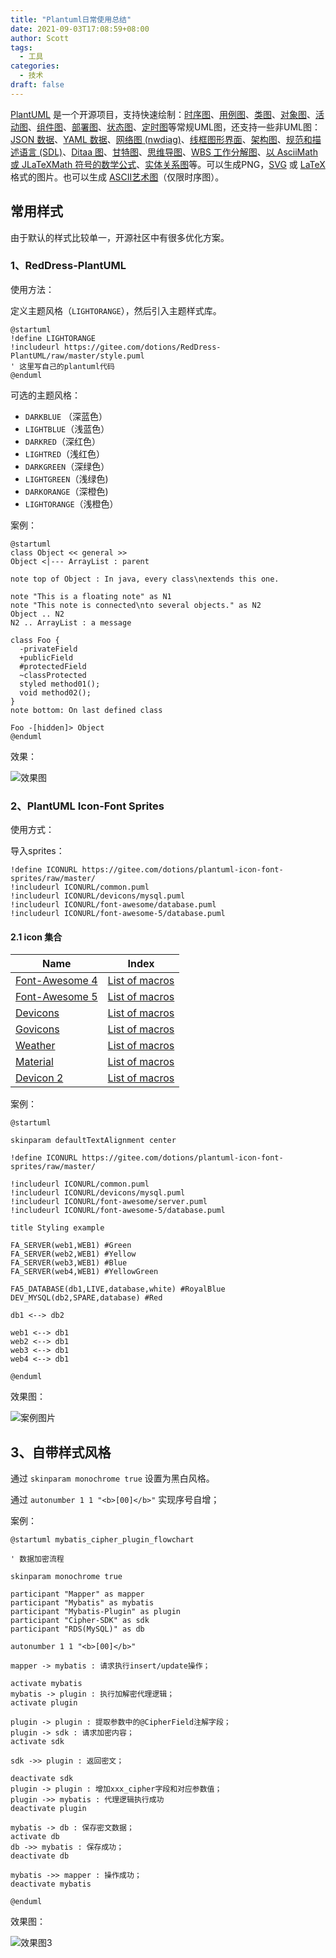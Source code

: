 ```yaml
---
title: "Plantuml日常使用总结"
date: 2021-09-03T17:08:59+08:00
author: Scott
tags:
  - 工具
categories:
  - 技术
draft: false
---
```


[PlantUML](https://plantuml.com/zh/) 是一个开源项目，支持快速绘制：[时序图](https://plantuml.com/zh/sequence-diagram)、[用例图](https://plantuml.com/zh/use-case-diagram)、[类图](https://plantuml.com/zh/class-diagram)、[对象图](https://plantuml.com/zh/object-diagram)、[活动图](https://plantuml.com/zh/activity-diagram-beta)、[组件图](https://plantuml.com/zh/component-diagram)、[部署图](https://plantuml.com/zh/deployment-diagram)、[状态图](https://plantuml.com/zh/state-diagram)、[定时图](https://plantuml.com/zh/timing-diagram)等常规UML图，还支持一些非UML图：[JSON 数据](https://plantuml.com/zh/json)、[YAML 数据](https://plantuml.com/zh/yaml)、[网络图 (nwdiag)](https://plantuml.com/zh/nwdiag)、[线框图形界面](https://plantuml.com/zh/salt)、[架构图](https://plantuml.com/zh/archimate-diagram)、[规范和描述语言 (SDL)](https://plantuml.com/zh/activity-diagram-beta#sdl)、[Ditaa 图](https://plantuml.com/zh/ditaa)、[甘特图](https://plantuml.com/zh/gantt-diagram)、[思维导图](https://plantuml.com/zh/mindmap-diagram)、[WBS 工作分解图](https://plantuml.com/zh/wbs-diagram)、[以 AsciiMath 或 JLaTeXMath 符号的数学公式](https://plantuml.com/zh/ascii-math)、[实体关系图](https://plantuml.com/zh/ie-diagram)等。可以生成PNG，[SVG](https://plantuml.com/zh/svg) 或 [LaTeX](https://plantuml.com/zh/latex) 格式的图片。也可以生成 [ASCII艺术图](https://plantuml.com/zh/ascii-art)（仅限时序图）。



<!--more-->

## 常用样式

由于默认的样式比较单一，开源社区中有很多优化方案。

### 1、RedDress-PlantUML

使用方法：

定义主题风格（`LIGHTORANGE`），然后引入主题样式库。

```plantuml
@startuml
!define LIGHTORANGE
!includeurl https://gitee.com/dotions/RedDress-PlantUML/raw/master/style.puml
' 这里写自己的plantuml代码
@enduml
```

可选的主题风格：

- `DARKBLUE` （深蓝色）
- `LIGHTBLUE`（浅蓝色）
- `DARKRED`（深红色）
- `LIGHTRED`（浅红色）
- `DARKGREEN`（深绿色）
- `LIGHTGREEN`（浅绿色)
- `DARKORANGE`（深橙色)
- `LIGHTORANGE`（浅橙色）

案例：

```plantuml
@startuml
class Object << general >>
Object <|--- ArrayList : parent

note top of Object : In java, every class\nextends this one.

note "This is a floating note" as N1
note "This note is connected\nto several objects." as N2
Object .. N2
N2 .. ArrayList : a message

class Foo {
  -privateField
  +publicField
  #protectedField
  ~classProtected
  styled method01();
  void method02();
}
note bottom: On last defined class

Foo -[hidden]> Object
@enduml
```

效果：

![效果图](http://plantuml.zhizhiting.com/png/JP1FImCn4CNl-HIFUb5q5xl7MWfU2eAq7hnP3-bcsgPiPvPaN2p--UmcswuK0idyaZVlJUh6neZbUa-rOZh5bfY2RJ2RcG5-5qM1nn3iyTb7nGIj3SHg38iIL5h8PkWmmHDZRpjx1-ee757d_YkcJoLs4Rhp4S9KdjMZrmpIijWqOjNp5lbY11kn65y-wezfhuKvMP5RiGfYjabvfVUFvKbO3U7BCXUBAXykHx0uK8nsIyRq2J4NmPS1YZRupYhDFJKkrRVjnxhnzL1UjI75oEu3-UtrBmDE9Egn8PSCT2VkVdnzyv1W9_uVLHdzd6PRYweS9bWoKX-5eutdfEwx6fDZ5Myxxnpn--pyoty0)

### 2、PlantUML Icon-Font Sprites

使用方式：

导入sprites：

```
!define ICONURL https://gitee.com/dotions/plantuml-icon-font-sprites/raw/master/
!includeurl ICONURL/common.puml
!includeurl ICONURL/devicons/mysql.puml
!includeurl ICONURL/font-awesome/database.puml
!includeurl ICONURL/font-awesome-5/database.puml
```

#### 2.1 icon 集合

| Name                                                       | Index                                                        |
| ---------------------------------------------------------- | ------------------------------------------------------------ |
| [Font-Awesome 4](https://fontawesome.com/v4.7.0/)          | [List of macros](https://gitee.com/dotions/plantuml-icon-font-sprites/blob/master/font-awesome/index.md) |
| [Font-Awesome 5](http://fontawesome.io/)                   | [List of macros](https://gitee.com/dotions/plantuml-icon-font-sprites/blob/master/font-awesome-5/index.md) |
| [Devicons](http://vorillaz.github.io/devicons)             | [List of macros](https://gitee.com/dotions/plantuml-icon-font-sprites/blob/master/devicons/index.md) |
| [Govicons](http://govicons.io/)                            | [List of macros](https://gitee.com/dotions/plantuml-icon-font-sprites/blob/master/govicons/index.md) |
| [Weather](https://erikflowers.github.io/weather-icons/)    | [List of macros](https://gitee.com/dotions/plantuml-icon-font-sprites/blob/master/weather/index.md) |
| [Material](http://google.github.io/material-design-icons/) | [List of macros](https://gitee.com/dotions/plantuml-icon-font-sprites/blob/master/material/index.md) |
| [Devicon 2](https://github.com/devicons/devicon.git)       | [List of macros](https://gitee.com/dotions/plantuml-icon-font-sprites/blob/master/devicons2/index.md) |

案例：

```plantuml
@startuml

skinparam defaultTextAlignment center

!define ICONURL https://gitee.com/dotions/plantuml-icon-font-sprites/raw/master/

!includeurl ICONURL/common.puml
!includeurl ICONURL/devicons/mysql.puml
!includeurl ICONURL/font-awesome/server.puml
!includeurl ICONURL/font-awesome-5/database.puml

title Styling example

FA_SERVER(web1,WEB1) #Green
FA_SERVER(web2,WEB1) #Yellow
FA_SERVER(web3,WEB1) #Blue
FA_SERVER(web4,WEB1) #YellowGreen

FA5_DATABASE(db1,LIVE,database,white) #RoyalBlue
DEV_MYSQL(db2,SPARE,database) #Red

db1 <--> db2

web1 <--> db1
web2 <--> db1
web3 <--> db1
web4 <--> db1

@enduml
```

效果图：

![案例图片](http://plantuml.zhizhiting.com/png/ZP1TQy8m58RlyoioTkEWDVXrCyQWpcu8xgjr3gyajaSDEqcw9BNwxvSgtIXii9l0o_kSvoIn7q8Lt719SzZm4jqS3Yv2iLKIbAEPFy0GSk5ReO1ExvwVtf8PtJbNs6l6ji81T3CjMQwTqCgo0hbofSHGP5g56wrSQ0lZCSiChvZarWkPDmgLOPb3QR2nCk-HMdKBF_vhdyE-jbecZ_OJ_-PEMta5LajW5imUpF_WSCHoxlYQMpWF42SS0atT4ONQKZXmMI0GSX-jqZXPn4cdWdKlU8_7lIjw-M00LBlhDzqI47NLBWTDESOIsjMmFNSsUsIqcaJpQ1obSIVtYsVJHHmqLmwgdVzdFvFe8yUJSn8lLe_Bz7NcwNwGlaJ93rw3a1FYFVGc36-fHmYftzF4NftwhJHefU5t-W80)

## 3、自带样式风格

通过 `skinparam monochrome true` 设置为黑白风格。

通过 `autonumber 1 1 "<b>[00]</b>"` 实现序号自增；

案例：

```plantuml
@startuml mybatis_cipher_plugin_flowchart

' 数据加密流程

skinparam monochrome true

participant "Mapper" as mapper
participant "Mybatis" as mybatis
participant "Mybatis-Plugin" as plugin
participant "Cipher-SDK" as sdk
participant "RDS(MySQL)" as db

autonumber 1 1 "<b>[00]</b>"

mapper -> mybatis : 请求执行insert/update操作；

activate mybatis
mybatis -> plugin : 执行加解密代理逻辑；
activate plugin

plugin -> plugin : 提取参数中的@CipherField注解字段；
plugin -> sdk : 请求加密内容；
activate sdk 

sdk ->> plugin : 返回密文；

deactivate sdk 
plugin -> plugin : 增加xxx_cipher字段和对应参数值；
plugin ->> mybatis : 代理逻辑执行成功
deactivate plugin

mybatis -> db : 保存密文数据；
activate db 
db ->> mybatis : 保存成功；
deactivate db 

mybatis ->> mapper : 操作成功；
deactivate mybatis

@enduml
```

效果图：

![效果图3](http://plantuml.zhizhiting.com/png/RLBBIiD05DtFLmpTg8jYtOe4mU962sgN8f8qWmurQSX3wav5wvlMj_YeZovqqrOHyLNrPphJkF8Nd4TR4oaXOSWzzvnppvqkI0_lwKw5R5wHQeu-BJNkjW1mqjYqL5ire94nCwbPEsCWwDeU0e3zTd4AMwhfmaX2jInaHw3gG4CS_vKNDDN5ZgpBSqT0T6pEcy6cm5dY68ODOMiMsT5aV4H073qTha_4azs9XUJuQ8-ewne0gkTcJC_Ga0txs1CPq9J9M6nge5TJ8W18ip2gj6p1VkXNd-d3CjsuzQ-tiUaWs-trB5rr4TtVgN-S_zJE66lAnVFiLtkQLZjZaiOPaQHWWVgt9PPf_RtKAEI-5z_zprrEqkPeJWgQZI6AV87aZqX-cIsd_b9kdAuCoWo6CPhJwUCTfouVqyeJP_mZOCcq9v4R9RbLKdaDwN8GMp7xHfM0flzrGCwA_18ShObXTHHkwU2Jt1IPJ3QRdKu9Uz8JsTicrLVoTY0788kraCjWwC5mP6vqlK0sBuFYhPm2MUiQx_sw8EKJQLXUuj2O30FO-qzFz4WDZWx8S7n0GsdUQBuDSG4wDZNnlm00)


